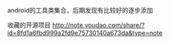 android的工具类集合，后期发现有比较好的逐步添加

收藏的开源项目
http://note.youdao.com/share/?id=8fd1a6fbd999a2fd9e75730140a673da&type=note
